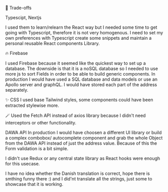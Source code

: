 🤝 Trade-offs

Typescipt, Nextjs

I used them to learn/relearn the React way but I needed some time to get going with Typescript, therefore it is not very homogenous. I need to set my own preferences 
with Typescript create some snippets
and maintain a personal reusable React components Library. 

🔥 Firebase 

I used Firebase because it seemed like the quickest way to set up a database. 
The downside is that it is a noSQL database 
so I needed to use more js to sort Fields in order to be able to build generic components. 
In production I would have used a SQL database and data models or use an Apollo server and graphQL. 
I would have stored each part of the address separately. 

 
✨ CSS
I used base Tailwind styles, some components could have been extracted stylewise more. 



🪄 Used the Fetch API instead of axios library because I didn't need interceptors or other functionality. 


DAWA API
In production I would have choosen a different UI library or build a complex combobox/ autocomplete component and grab the whole Object from the DAWA API 
instead of just the address value. Because of this the Form validation is a bit simple.


I didn't use Redux or any central state library as React hooks were enough for this usecase.


I have no idea whether the Danish translation is correct, hope there is smthing funny there :) and I did'nt translate all the strings, 
just some to showcase that it is working.




